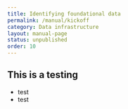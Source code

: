 ```yaml
---
title: Identifying foundational data
permalink: /manual/kickoff
category: Data infrastructure
layout: manual-page
status: unpublished
order: 10
---
```


## This is a testing

* test
* test